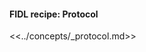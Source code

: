 <div>
  <devsite-expandable>
    <h4 class="showalways">
      FIDL recipe: Protocol
    </h4>

<!--
  The following div is used to indicate to CommonMark that the rest of this HTML
  block should be processed as markdown.
-->
<div markdown="1"></div>

<<../concepts/_protocol.md>>

  </devsite-expandable>
</div>
